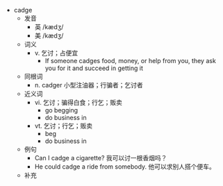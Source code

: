- cadge
  - 发音
    - 英 /kædʒ/
    - 美 /kædʒ/
  - 词义
    - v. 乞讨；占便宜
      - If someone cadges food, money, or help from you, they ask you for it and succeed in getting it
  - 同根词
    - n. cadger 小型注油器；行骗者；乞讨者
  - 近义词
    - vi. 乞讨；骗得白食；行乞；贩卖
      - go begging
      - do business in
    - vt. 乞讨；行乞；贩卖
      - beg
      - do business in
  - 例句
    - Can I cadge a cigarette? 我可以讨一根香烟吗？
    - He could cadge a ride from somebody. 他可以求别人搭个便车。
  - 补充